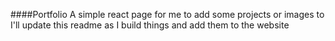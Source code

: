 ####Portfolio
A simple react page for me to add some projects or images to
I'll update this readme as I build things and add them to the website
